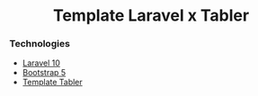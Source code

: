 <h1 align="center">Template Laravel x Tabler</h1>
<h3>Technologies</h3>
<ul>
    <li><a href="https://laravel.com">Laravel 10</a></li>
    <li><a href="https://getbootstrap.com">Bootstrap 5</a></li>
    <li><a href="https://tabler.io">Template Tabler</a></li>
</ul>
